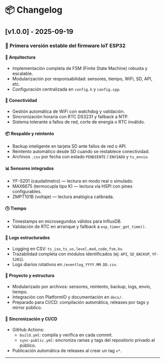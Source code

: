 # 📦 Changelog

## [v1.0.0] - 2025-09-19

### 🚀 Primera versión estable del firmware IoT ESP32

#### 🧠 Arquitectura
- Implementación completa de FSM (Finite State Machine) robusta y escalable.
- Modularización por responsabilidad: sensores, tiempo, WiFi, SD, API, etc.
- Configuración centralizada en `config.h` y `config.cpp`.

#### 🔌 Conectividad
- Gestión automática de WiFi con watchdog y validación.
- Sincronización horaria con RTC DS3231 y fallback a NTP.
- Sistema tolerante a fallos de red, corte de energía o RTC inválido.

#### 📦 Respaldo y reintento
- Backup inteligente en tarjeta SD ante fallos de red o API.
- Reintento automático desde SD cuando se restablece conectividad.
- Archivos `.csv` por fecha con estado `PENDIENTE` / `ENVIADO` y `ts_envio`.

#### 📊 Sensores integrados
- YF-S201 (caudalímetro) — lectura en modo real o simulado.
- MAX6675 (termocupla tipo K) — lectura vía HSPI con pines configurables.
- ZMPT101B (voltaje) — lectura analógica calibrada.

#### 🕒 Tiempo
- Timestamps en microsegundos válidos para InfluxDB.
- Validación de RTC en arranque y fallback a `esp_timer_get_time()`.

#### 🧾 Logs estructurados
- Logging en CSV: `ts_iso,ts_us,level,mod,code,fsm,kv`.
- Trazabilidad completa con módulos identificados (ej: `API`, `SD_BACKUP`, `YF-S201`).
- Logs diarios rotativos en `/eventlog_YYYY.MM.DD.csv`.

#### 🧰 Proyecto y estructura
- Modularizado por archivos: sensores, reintento, backup, logs, envío, tiempo.
- Integración con PlatformIO y documentación en `docs/`.
- Preparado para CI/CD: compilación automática, releases por tags y mirror público.

#### 🔁 Sincronización y CI/CD
- GitHub Actions:
  - `build.yml`: compila y verifica en cada commit.
  - `sync-public.yml`: sincroniza ramas y tags del repositorio privado al público.
- Publicación automática de releases al crear un tag `v*`.

---